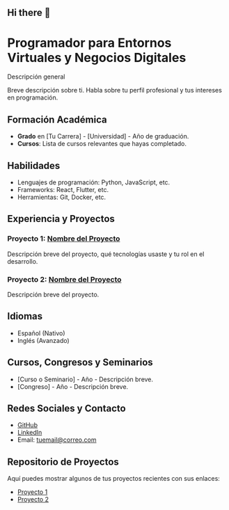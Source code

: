 ## Hi there 👋
# Programador para Entornos Virtuales y Negocios Digitales 

<p aling='center'><img src= ''

## Descripción general
Breve descripción sobre ti. Habla sobre tu perfil profesional y tus intereses en programación.

## Formación Académica
- **Grado** en [Tu Carrera] - [Universidad] - Año de graduación.
- **Cursos**: Lista de cursos relevantes que hayas completado.

## Habilidades
- Lenguajes de programación: Python, JavaScript, etc.
- Frameworks: React, Flutter, etc.
- Herramientas: Git, Docker, etc.

## Experiencia y Proyectos
### Proyecto 1: [Nombre del Proyecto](enlace_a_proyecto)
Descripción breve del proyecto, qué tecnologías usaste y tu rol en el desarrollo.

### Proyecto 2: [Nombre del Proyecto](enlace_a_proyecto)
Descripción breve del proyecto.

## Idiomas
- Español (Nativo)
- Inglés (Avanzado)

## Cursos, Congresos y Seminarios
- [Curso o Seminario] - Año - Descripción breve.
- [Congreso] - Año - Descripción breve.

## Redes Sociales y Contacto
- [GitHub](https://github.com/tuusuario)
- [LinkedIn](https://linkedin.com/in/tuusuario)
- Email: tuemail@correo.com

## Repositorio de Proyectos
Aquí puedes mostrar algunos de tus proyectos recientes con sus enlaces:
- [Proyecto 1](https://github.com/tuusuario/proyecto1)
- [Proyecto 2](https://github.com/tuusuario/proyecto2)

<!--
**chema1056/chema1056** is a ✨ _special_ ✨ repository because its `README.md` (this file) appears on your GitHub profile.

Here are some ideas to get you started:

- 🔭 I’m currently working on ...
- 🌱 I’m currently learning ...
- 👯 I’m looking to collaborate on ...
- 🤔 I’m looking for help with ...
- 💬 Ask me about ...
- 📫 How to reach me: ...
- 😄 Pronouns: ...
- ⚡ Fun fact: ...
-->
